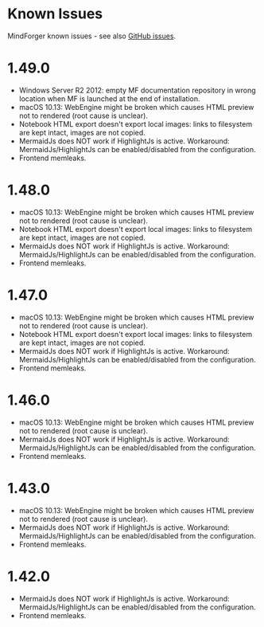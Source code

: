 # Known Issues

MindForger known issues - see also [GitHub issues](https://github.com/dvorka/mindforger/issues?q=is%3Aissue+is%3Aopen+label%3A%22%3Abeetle%3A+bug%22).

# 1.49.0

* Windows Server R2 2012: empty MF documentation repository in wrong location when MF is launched at the 
  end of installation.
* macOS 10.13: WebEngine might be broken which causes HTML preview not to rendered (root cause is unclear).
* Notebook HTML export doesn't export local images: links to filesystem are kept intact, images are not 
  copied.
* MermaidJs does NOT work if HighlightJs is active. Workaround: MermaidJs/HighlightJs can be enabled/disabled 
  from the configuration.
* Frontend memleaks.

# 1.48.0

* macOS 10.13: WebEngine might be broken which causes HTML preview not to rendered (root cause is unclear).
* Notebook HTML export doesn't export local images: links to filesystem are kept intact,
  images are not copied.
* MermaidJs does NOT work if HighlightJs is active. Workaround: MermaidJs/HighlightJs
  can be enabled/disabled from the configuration.
* Frontend memleaks.

# 1.47.0

* macOS 10.13: WebEngine might be broken which causes HTML preview not to rendered (root cause is unclear).
* Notebook HTML export doesn't export local images: links to filesystem are kept intact,
  images are not copied.
* MermaidJs does NOT work if HighlightJs is active. Workaround: MermaidJs/HighlightJs
  can be enabled/disabled from the configuration.
* Frontend memleaks.

# 1.46.0

* macOS 10.13: WebEngine might be broken which causes HTML preview not to rendered (root cause is unclear).
* MermaidJs does NOT work if HighlightJs is active. Workaround: MermaidJs/HighlightJs
  can be enabled/disabled from the configuration.
* Frontend memleaks.

# 1.43.0

* macOS 10.13: WebEngine might be broken which causes HTML preview not to rendered (root cause is unclear).
* MermaidJs does NOT work if HighlightJs is active. Workaround: MermaidJs/HighlightJs
  can be enabled/disabled from the configuration.
* Frontend memleaks.

# 1.42.0

* MermaidJs does NOT work if HighlightJs is active. Workaround: MermaidJs/HighlightJs
  can be enabled/disabled from the configuration.
* Frontend memleaks.
